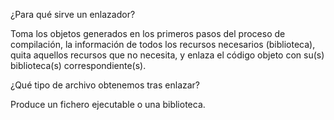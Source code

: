 ¿Para qué sirve un enlazador?

Toma los objetos generados en los primeros pasos del proceso de compilación, la información de todos los recursos necesarios (biblioteca), quita aquellos recursos que no necesita, y enlaza el código objeto con su(s) biblioteca(s) correspondiente(s).

 ¿Qué tipo de archivo obtenemos tras enlazar?
 
Produce un fichero ejecutable o una biblioteca.
